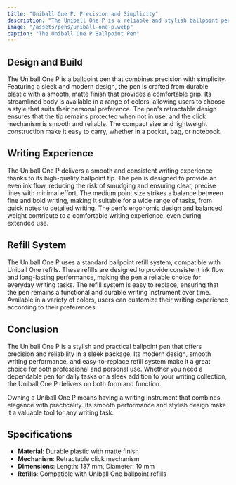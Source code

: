 ```yaml
---
title: "Uniball One P: Precision and Simplicity"
description: "The Uniball One P is a reliable and stylish ballpoint pen known for its precision and smooth writing experience. Its sleek design and high-quality performance make it a great choice for everyday use."
image: "/assets/pens/uniball-one-p.webp"
caption: "The Uniball One P Ballpoint Pen"
---
```


## Design and Build

The Uniball One P is a ballpoint pen that combines precision with simplicity. Featuring a sleek and modern design, the pen is crafted from durable plastic with a smooth, matte finish that provides a comfortable grip. Its streamlined body is available in a range of colors, allowing users to choose a style that suits their personal preference. The pen's retractable design ensures that the tip remains protected when not in use, and the click mechanism is smooth and reliable. The compact size and lightweight construction make it easy to carry, whether in a pocket, bag, or notebook.

## Writing Experience

The Uniball One P delivers a smooth and consistent writing experience thanks to its high-quality ballpoint tip. The pen is designed to provide an even ink flow, reducing the risk of smudging and ensuring clear, precise lines with minimal effort. The medium point size strikes a balance between fine and bold writing, making it suitable for a wide range of tasks, from quick notes to detailed writing. The pen's ergonomic design and balanced weight contribute to a comfortable writing experience, even during extended use.

## Refill System

The Uniball One P uses a standard ballpoint refill system, compatible with Uniball One refills. These refills are designed to provide consistent ink flow and long-lasting performance, making the pen a reliable choice for everyday writing tasks. The refill system is easy to replace, ensuring that the pen remains a functional and durable writing instrument over time. Available in a variety of colors, users can customize their writing experience according to their preferences.

## Conclusion

The Uniball One P is a stylish and practical ballpoint pen that offers precision and reliability in a sleek package. Its modern design, smooth writing performance, and easy-to-replace refill system make it a great choice for both professional and personal use. Whether you need a dependable pen for daily tasks or a sleek addition to your writing collection, the Uniball One P delivers on both form and function.

Owning a Uniball One P means having a writing instrument that combines elegance with practicality. Its smooth performance and stylish design make it a valuable tool for any writing task.

## Specifications

- **Material**: Durable plastic with matte finish
- **Mechanism**: Retractable click mechanism
- **Dimensions**: Length: 137 mm, Diameter: 10 mm
- **Refills**: Compatible with Uniball One ballpoint refills
